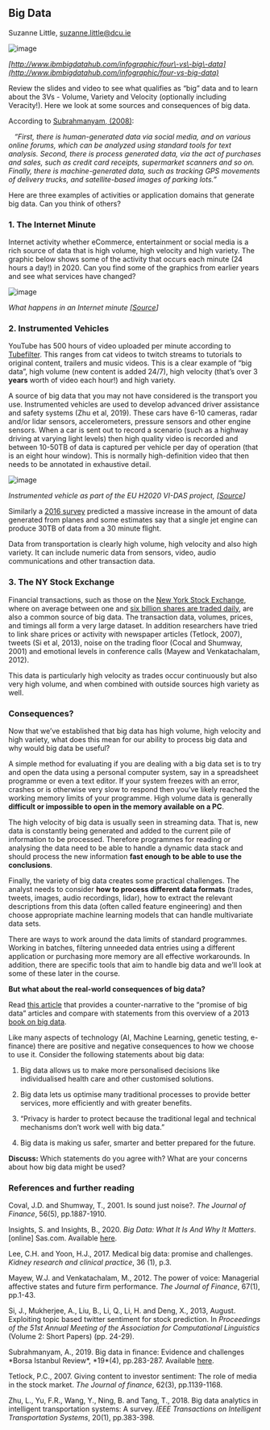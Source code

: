 ## Big Data

Suzanne Little, [suzanne.little@dcu.ie](mailto:suzanne.little@dcu.ie)

![image](../images/03_Big_Data/1.png)

_[http://www.ibmbigdatahub.com/infographic/four\-vs\-big\-data](http://www.ibmbigdatahub.com/infographic/four-vs-big-data)_

Review the slides and video to see what qualifies as “big” data and to learn about the 3Vs \- Volume, Variety and Velocity \(optionally including Veracity\!\). Here we look at some sources and consequences of big data.

According to [Subrahmanyam, \(2008\)](https://www.sciencedirect.com/science/article/pii/S2214845019302650):

   &nbsp;&nbsp;&nbsp;_“First, there is human\-generated data via social media, and on various online forums, which can be analyzed using standard tools for text analysis. Second, there is process generated data, via the act of purchases and sales, such as credit card receipts, supermarket scanners and so on. Finally, there is machine\-generated data, such as tracking GPS movements of delivery trucks, and satellite\-based images of parking lots.”_&nbsp;

Here are three examples of activities or application domains that generate big data. Can you think of others?

<a id="h.68dhjz55gyk6" name="h.68dhjz55gyk6"></a>

### 1. The Internet Minute

Internet activity whether eCommerce, entertainment or social media is a rich source of data that is high volume, high velocity and high variety. The graphic below shows some of the activity that occurs each minute \(24 hours a day\!\) in 2020. Can you find some of the graphics from earlier years and see what services have changed?

![image](../images/03_Big_Data/2.png)

_What happens in an Internet minute \[[Source](https://www.allaccess.com/merge/archive/31294/infographic-what-happens-in-an-int)\]_&nbsp;

<a id="h.7qxhm8fjdohf" name="h.7qxhm8fjdohf"></a>

### 2. Instrumented Vehicles

YouTube has 500 hours of video uploaded per minute according to [Tubefilter](https://www.tubefilter.com/2019/05/07/number-hours-video-uploaded-to-youtube-per-minute/). This ranges from cat videos to twitch streams to tutorials to original content, trailers and music videos. This is a clear example of “big data”, high volume \(new content is added 24/7\), high velocity \(that’s over 3 **years** worth of video each hour\!\) and high variety. 

A source of big data that you may not have considered is the transport you use. Instrumented vehicles are used to develop advanced driver assistance and safety systems \(Zhu et al, 2019\). These cars have 6\-10 cameras, radar and/or lidar sensors, accelerometers, pressure sensors and other engine sensors. When a car is sent out to record a scenario \(such as a highway driving at varying light levels\) then high quality video is recorded and between 10\-50TB of data is captured per vehicle per day of operation \(that is an eight hour window\). This is normally high\-definition video that then needs to be annotated in exhaustive detail.  

![image](../images/03_Big_Data/3.png)

_Instrumented vehicle as part of the EU H2020 VI\-DAS project, \[[Source](http://vi-das.eu)\]_&nbsp;

Similarly a [2016 survey](https://www.oliverwyman.com/our-expertise/insights/2016/apr/mro-survey-2016.html) predicted a massive increase in the amount of data generated from planes and some estimates say that a single jet engine can produce 30TB of data from a 30 minute flight. 

Data from transportation is clearly high volume, high velocity and also high variety. It can include numeric data from sensors, video, audio communications and other transaction data. 

<a id="h.a6l68wvwydny" name="h.a6l68wvwydny"></a>

### 3. The NY Stock Exchange 

Financial transactions, such as those on the [New York Stock Exchange](https://www.investopedia.com/terms/n/nyse.asp), where on average between one and [six billion shares are traded daily](https://www.investopedia.com/terms/n/nyse.asp), are also a common source of big data. The transaction data, volumes, prices, and timings all form a very large dataset. In addition researchers have tried to link share prices or activity with newspaper articles \(Tetlock, 2007\), tweets \(Si et al, 2013\), noise on the trading floor \(Cocal and Shumway, 2001\) and emotional levels in conference calls \(Mayew and Venkatachalam, 2012\). 

This data is particularly high velocity as trades occur continuously but also very high volume, and when combined with outside sources high variety as well. 

<a id="h.z6l5fr4gkm3e" name="h.z6l5fr4gkm3e"></a>

### Consequences?

Now that we’ve established that big data has high volume, high velocity and high variety, what does this mean for our ability to process big data and why would big data be useful? 

A simple method for evaluating if you are dealing with a big data set is to try and open the data using a personal computer system, say in a spreadsheet programme or even a text editor. If your system freezes with an error, crashes or is otherwise very slow to respond then you’ve likely reached the working memory limits of your programme. High volume data is generally **difficult or impossible to open in the memory available on a PC**. 

The high velocity of big data is usually seen in streaming data. That is, new data is constantly being generated and added to the current pile of information to be processed. Therefore programmes for reading or analysing the data need to be able to handle a dynamic data stack and should process the new information **fast enough to be able to use the conclusions**. 

Finally, the variety of big data creates some practical challenges. The analyst needs to consider **how to process different data formats** \(trades, tweets, images, audio recordings, lidar\), how to extract the relevant descriptions from this data \(often called feature engineering\) and then choose appropriate machine learning models that can handle multivariate data sets. 

There are ways to work around the data limits of standard programmes. Working in batches, filtering unneeded data entries using a different application or purchasing more memory are all effective workarounds. In addition, there are specific tools that aim to handle big data and we’ll look at some of these later in the course. 

**But what about the real\-world consequences of big data?**&nbsp;&nbsp;

Read [this article](https://theconversation.com/six-ways-and-counting-that-big-data-systems-are-harming-society-88660) that provides a counter\-narrative to the “promise of big data” articles and compare with statements from this overview of a 2013 [book on big data](http://www.big-data-book.com/on-the-book). 

Like many aspects of technology \(AI, Machine Learning, genetic testing, e\-finance\) there are positive and negative consequences to how we choose to use it. Consider the following statements about big data: 

<!---->
1. Big data allows us to make more personalised decisions like individualised health care and other customised solutions.

2. Big data lets us optimise many traditional processes to provide better services, more efficiently and with greater benefits.

3. “Privacy is harder to protect because the traditional legal and technical mechanisms don’t work well with big data.”

4. Big data is making us safer, smarter and better prepared for the future.

**Discuss:** Which statements do you agree with? What are your concerns about how big data might be used?

<a id="h.m8kpj6hx4ubn" name="h.m8kpj6hx4ubn"></a>

### References and further reading

Coval, J.D. and Shumway, T., 2001. Is sound just noise?. _The Journal of Finance_, 56\(5\), pp.1887\-1910.

Insights, S. and Insights, B., 2020. _Big Data: What It Is And Why It Matters_. \[online\] Sas.com. Available [here](https://www.sas.com/en_us/insights/big-data/what-is-big-data.html). 

Lee, C.H. and Yoon, H.J., 2017. Medical big data: promise and challenges. _Kidney research and clinical practice_, 36 \(1\), p.3.

Mayew, W.J. and Venkatachalam, M., 2012. The power of voice: Managerial affective states and future firm performance. _The Journal of Finance_, 67\(1\), pp.1\-43.

Si, J., Mukherjee, A., Liu, B., Li, Q., Li, H. and Deng, X., 2013, August. Exploiting topic based twitter sentiment for stock prediction. In _Proceedings of the 51st Annual Meeting of the Association for Computational Linguistics_ \(Volume 2: Short Papers\) \(pp. 24\-29\).

Subrahmanyam, A., 2019. Big data in finance: Evidence and challenges \*Borsa Istanbul Review\*, \*19\*\(4\), pp.283\-287. Available [here](https://www.sciencedirect.com/science/article/pii/S2214845019302650).

Tetlock, P.C., 2007. Giving content to investor sentiment: The role of media in the stock market. _The Journal of finance_, 62\(3\), pp.1139\-1168.

Zhu, L., Yu, F.R., Wang, Y., Ning, B. and Tang, T., 2018. Big data analytics in intelligent transportation systems: A survey. _IEEE Transactions on Intelligent Transportation Systems_, 20\(1\), pp.383\-398.

<!--
<style>
th {
  font-weight: normal;
}
td {
  border: 2px solid black;
}
ol ol { 
  list-style-type: lower-alpha; 
}
ol ol ol { 
  list-style-type: lower-roman; 
}
img {
  max-width: 100%;
  height: auto;
  object-fit: contain;
}
</style>
-->
